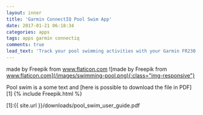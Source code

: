 ```yaml
---
layout: inner
title: 'Garmin ConnectIQ Pool Swim App'
date: 2017-01-21 06:18:34
categories: apps
tags: apps garmin connectiq
comments: true
lead_text: 'Track your pool swimming activities with your Garmin FR230, FR235 and FR630'
---
```

made by Freepik from www.flaticon.com
![made by Freepik from www.flaticon.com](/images/swimming-pool.png){:class="img-responsive"}

Pool swim is a 
some text and [here is possible to download the file in PDF][1]
{% include Freepik.html %}

[1]:{{ site.url }}/downloads/pool_swim_user_guide.pdf
